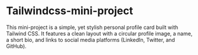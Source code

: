 # Tailwindcss-mini-project
This mini-project is a simple, yet stylish personal profile card built with Tailwind CSS. It features a clean layout with a circular profile image, a name, a short bio, and links to social media platforms (LinkedIn, Twitter, and GitHub).
